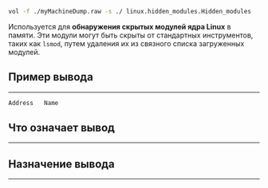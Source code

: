 ```bash
vol -f ./myMachineDump.raw -s ./ linux.hidden_modules.Hidden_modules
```

Используется для **обнаружения скрытых модулей ядра Linux** в памяти. Эти модули могут быть скрыты от стандартных инструментов, таких как `lsmod`, путем удаления их из связного списка загруженных модулей.
## Пример вывода
___
```bash
Address   Name
```
## Что означает вывод
___

## Назначение вывода
___

